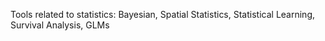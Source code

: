 Tools related to statistics: Bayesian, Spatial Statistics, Statistical Learning, Survival Analysis, GLMs 